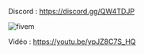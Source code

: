 Discord : https://discord.gg/QW4TDJP

![fivem](https://i.imgur.com/p81lYbT.jpg)

Vidéo : https://youtu.be/ypJZ8C7S_HQ
